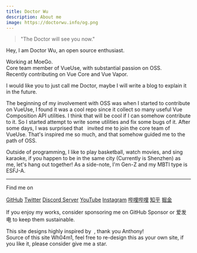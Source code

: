 ```yaml
---
title: Doctor Wu
description: About me
image: https://doctorwu.info/og.png
---
```


> "The Doctor will see you now."

Hey, I am Doctor Wu, an open source enthusiast.<br>

Working at <TargetLink href="https://github.com/MoeGolibrary"><span class="i-custom:moego?mask mb-1px" /> MoeGo</TargetLink>.<br>
Core team member of <TargetLink href="https://vueuse.org"><span i-octicon:repo-24 op75 /> VueUse</TargetLink>, with substantial passion on OSS.<br>
Recently contributing on <TargetLink href="https://github.com/vuejs/core"><span i-octicon:repo-24 op75 /> Vue Core</TargetLink> and <TargetLink href="https://github.com/vuejs/core-vapor"><span i-octicon:repo-24 op75 /> Vue Vapor</TargetLink>.

I would like you to just call me Doctor<span i-openmoji:tardis op75 />, maybe I will write a blog to explain it in the future.

The beginning of my involvement with OSS was when I started to contribute on <TargetLink href="https://vueuse.org" target="_target"><span i-octicon:repo-24 op75 /> VueUse</TargetLink>, I found it was a cool repo since it collect so many useful Vue Composition API utilities. I think that will be cool if I can somehow contribute to it. So I started attempt to write some utilities and fix some bugs of it. After some days, I was surprised that &nbsp;<PeopleWithAvatar
 link="https://antfu.me"
 name="Anthony Fu"
 avatarUrl="https://avatars.githubusercontent.com/u/11247099"
/> invited me to join the core team of VueUse. That's inspired me so much, and that somehow guided me to the path of OSS.

Outside of programming, I like to play basketball, watch movies, and sing karaoke, if you happen to be in the same city (Currently is <span i-material-symbols:location-on-outline />Shenzhen) as me, let's hang out together! As a side-note, I'm Gen-Z and my MBTI type is ESFJ-A.

---

Find me on

<p flex="~ gap-3 wrap" class="mt--2!">
  <a href="https://github.com/Doctor-wu" target="_blank"><span op75 i-simple-icons-github /> GitHub</a>
  <a href="https://www.twitter.com/Doctorwu666" target="_blank"><span op75 i-ri-twitter-x-fill /> Twitter</a>
  <a href="https://discord.gg/WaS7CZVa" target="_blank"><span op75 i-simple-icons-discord /> Discord Server</a>
  <a href="https://www.youtube.com/Doctorwu666" target="_blank"><span op75 i-simple-icons-youtube /> YouTube</a>
  <a href="https://www.instagram.com/doctorwu666" target="_blank"><span op75 i-simple-icons-instagram /> Instagram</a>
  <a href="https://space.bilibili.com/343921694" target="_blank"><span op75 i-simple-icons-bilibili /> 哔哩哔哩</a>
  <a href="https://www.zhihu.com/people/dtwu666" target="_blank"><span op75 i-simple-icons-zhihu /> 知乎</a>
  <a href="https://juejin.cn/user/1723677080556621" target="_blank"><span op75 i-simple-icons-juejin /> 掘金</a>
</p>

If you enjoy my works, consider sponsoring me on <TargetLink href="https://github.com/sponsors/Doctor-wu"><span i-carbon-favorite /> GitHub Sponsor</TargetLink> or <TargetLink href="https://afdian.net/a/doctorwu"><span op75 i-carbon-lightning /> 爱发电</TargetLink> to keep them sustainable.

<p>
This site designs highly inspired by &nbsp;<PeopleWithAvatar
 link="https://antfu.me"
 name="Anthony Fu"
 avatarUrl="https://avatars.githubusercontent.com/u/11247099"
/>, thank you Anthony!<br>
Source of this site <TargetLink href="https://github.com/Doctor-wu/Wh04m1"><span i-octicon:repo-24 op75 /> Wh04m1</TargetLink>, feel free to re-design this as your own site, if you like it, please consider give me a <span i-material-symbols:star-rounded class="text-amber" />star.

</p>

